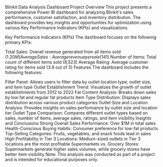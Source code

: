Blinkit Data Analysis Dashboard
Project Overview
This project presents a comprehensive Power BI dashboard for analyzing Blinkit's sales performance, customer satisfaction, and inventory distribution. The dashboard provides key insights and opportunities for optimization using various Key Performance Indicators (KPIs) and visualizations.

Key Performance Indicators (KPIs)
The dashboard focuses on the following primary KPIs:

Total Sales: Overall revenue generated from all items sold ($1.20M)
Average Sales: Average revenue per sale ($141)
Number of Items: Total count of different items sold (8,523)
Average Rating: Average customer rating for items sold (3.9 out of 5)
Features
The dashboard includes the following features:

Filter Panel: Allows users to filter data by outlet location type, outlet size, and item type
Outlet Establishment Trend: Visualizes the growth of outlet establishments from 2012 to 2022
Fat Content Analysis: Breaks down sales by low fat and regular fat products
Item Type Distribution: Displays sales distribution across various product categories
Outlet Size and Location Analysis: Provides insights on sales performance by outlet size and location tier
Outlet Type Comparison: Compares different outlet types based on sales, number of items, average sales, ratings, and item visibility
Insights and Conclusions
Strong Overall Sales Performance: Over $1M in total sales
Health-Conscious Buying Habits: Consumer preference for low-fat products
Top-Selling Categories: Fruits, vegetables, and snack foods lead in sales
High Profitability in Tier 3 Locations: Medium-sized outlets in Tier 3 locations are the most profitable
Supermarkets vs. Grocery Stores: Supermarkets generate higher sales volumes, while grocery stores have better item visibility
Note:
This analysis was conducted as part of a project and is intended for educational purposes only.

